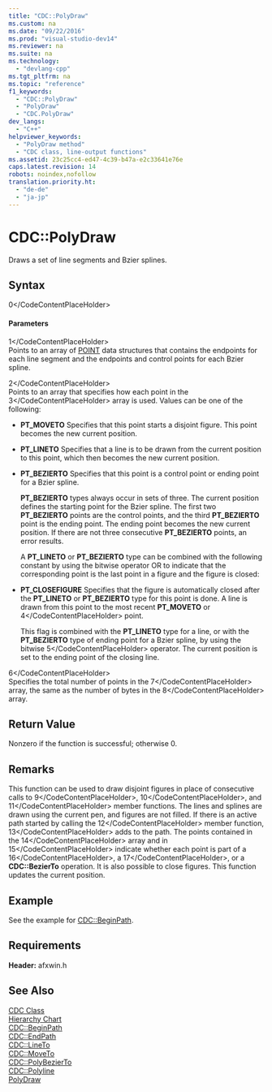 ```yaml
---
title: "CDC::PolyDraw"
ms.custom: na
ms.date: "09/22/2016"
ms.prod: "visual-studio-dev14"
ms.reviewer: na
ms.suite: na
ms.technology: 
  - "devlang-cpp"
ms.tgt_pltfrm: na
ms.topic: "reference"
f1_keywords: 
  - "CDC::PolyDraw"
  - "PolyDraw"
  - "CDC.PolyDraw"
dev_langs: 
  - "C++"
helpviewer_keywords: 
  - "PolyDraw method"
  - "CDC class, line-output functions"
ms.assetid: 23c25cc4-ed47-4c39-b47a-e2c33641e76e
caps.latest.revision: 14
robots: noindex,nofollow
translation.priority.ht: 
  - "de-de"
  - "ja-jp"
---
```

# CDC::PolyDraw
Draws a set of line segments and Bzier splines.  
  
## Syntax  
  
<CodeContentPlaceHolder>0\</CodeContentPlaceHolder>  
#### Parameters  
 <CodeContentPlaceHolder>1\</CodeContentPlaceHolder>  
 Points to an array of [POINT](../vs140/point-structure.md) data structures that contains the endpoints for each line segment and the endpoints and control points for each Bzier spline.  
  
 <CodeContentPlaceHolder>2\</CodeContentPlaceHolder>  
 Points to an array that specifies how each point in the <CodeContentPlaceHolder>3\</CodeContentPlaceHolder> array is used. Values can be one of the following:  
  
-   **PT_MOVETO** Specifies that this point starts a disjoint figure. This point becomes the new current position.  
  
-   **PT_LINETO** Specifies that a line is to be drawn from the current position to this point, which then becomes the new current position.  
  
-   **PT_BEZIERTO** Specifies that this point is a control point or ending point for a Bzier spline.  
  
     **PT_BEZIERTO** types always occur in sets of three. The current position defines the starting point for the Bzier spline. The first two **PT_BEZIERTO** points are the control points, and the third **PT_BEZIERTO** point is the ending point. The ending point becomes the new current position. If there are not three consecutive **PT_BEZIERTO** points, an error results.  
  
     A **PT_LINETO** or **PT_BEZIERTO** type can be combined with the following constant by using the bitwise operator OR to indicate that the corresponding point is the last point in a figure and the figure is closed:  
  
-   **PT_CLOSEFIGURE** Specifies that the figure is automatically closed after the **PT_LINETO** or **PT_BEZIERTO** type for this point is done. A line is drawn from this point to the most recent **PT_MOVETO** or <CodeContentPlaceHolder>4\</CodeContentPlaceHolder> point.  
  
     This flag is combined with the **PT_LINETO** type for a line, or with the **PT_BEZIERTO** type of ending point for a Bzier spline, by using the bitwise <CodeContentPlaceHolder>5\</CodeContentPlaceHolder> operator. The current position is set to the ending point of the closing line.  
  
 <CodeContentPlaceHolder>6\</CodeContentPlaceHolder>  
 Specifies the total number of points in the <CodeContentPlaceHolder>7\</CodeContentPlaceHolder> array, the same as the number of bytes in the <CodeContentPlaceHolder>8\</CodeContentPlaceHolder> array.  
  
## Return Value  
 Nonzero if the function is successful; otherwise 0.  
  
## Remarks  
 This function can be used to draw disjoint figures in place of consecutive calls to <CodeContentPlaceHolder>9\</CodeContentPlaceHolder>, <CodeContentPlaceHolder>10\</CodeContentPlaceHolder>, and <CodeContentPlaceHolder>11\</CodeContentPlaceHolder> member functions. The lines and splines are drawn using the current pen, and figures are not filled. If there is an active path started by calling the <CodeContentPlaceHolder>12\</CodeContentPlaceHolder> member function, <CodeContentPlaceHolder>13\</CodeContentPlaceHolder> adds to the path. The points contained in the <CodeContentPlaceHolder>14\</CodeContentPlaceHolder> array and in <CodeContentPlaceHolder>15\</CodeContentPlaceHolder> indicate whether each point is part of a <CodeContentPlaceHolder>16\</CodeContentPlaceHolder>, a <CodeContentPlaceHolder>17\</CodeContentPlaceHolder>, or a **CDC::BezierTo** operation. It is also possible to close figures. This function updates the current position.  
  
## Example  
 See the example for [CDC::BeginPath](../vs140/cdc--beginpath.md).  
  
## Requirements  
 **Header:** afxwin.h  
  
## See Also  
 [CDC Class](../vs140/cdc-class.md)   
 [Hierarchy Chart](../vs140/hierarchy-chart.md)   
 [CDC::BeginPath](../vs140/cdc--beginpath.md)   
 [CDC::EndPath](../vs140/cdc--endpath.md)   
 [CDC::LineTo](../vs140/cdc--lineto.md)   
 [CDC::MoveTo](../vs140/cdc--moveto.md)   
 [CDC::PolyBezierTo](../vs140/cdc--polybezierto.md)   
 [CDC::Polyline](../vs140/cdc--polyline.md)   
 [PolyDraw](http://msdn.microsoft.com/library/windows/desktop/dd162813)